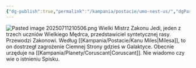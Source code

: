 ```yaml
---
{"dg-publish":true,"permalink":"/kampania/postacie/umo-nest-us/","dgPassFrontmatter":true}
---
```


![Pasted image 20250711210506.png](/img/user/6%20Obrazy/Pasted%20image%2020250711210506.png)
Wielki Mistrz Zakonu Jedi, jeden z trzech uczniów Wielkiego Mędrca, przedstawiciel syntetycznej rasy. Przewodzi Zakonowi. Według [[Kampania/Postacie/Kanu Miles\|Milesa]], to on dostrzegł zagrożenie Ciemnej Strony gdzieś w Galaktyce. Obecnie urzęduje na [[Kampania/Planety/Coruscant\|Coruscant]]. Nie wiadomo czy wie o istnieniu Spisku.